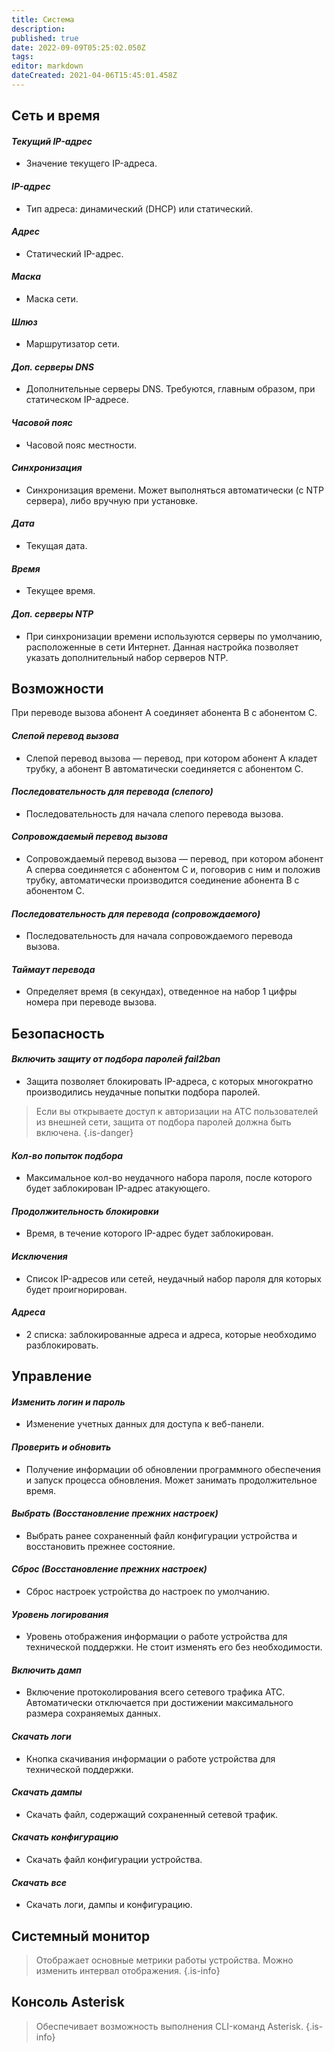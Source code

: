 ```yaml
---
title: Система
description: 
published: true
date: 2022-09-09T05:25:02.050Z
tags: 
editor: markdown
dateCreated: 2021-04-06T15:45:01.458Z
---
```


## Сеть и время

#### *Текущий IP-адрес*
- Значение текущего IP-адреса.

#### *IP-адрес*
- Тип адреса: динамический (DHCP) или статический.

#### *Адрес*
- Статический IP-адрес.

#### *Маска*
- Маска сети.

#### *Шлюз*
- Маршрутизатор сети.

#### *Доп. серверы DNS*
- Дополнительные серверы DNS. Требуются, главным образом, при статическом IP-адресе.

#### *Часовой пояс*
- Часовой пояс местности.

#### *Синхронизация*
- Синхронизация времени. Может выполняться автоматически (с NTP сервера), либо вручную при установке.

#### *Дата*
- Текущая дата.

#### *Время*
- Текущее время.

#### *Доп. серверы NTP*
- При синхронизации времени используются серверы по умолчанию, расположенные в сети Интернет. Данная настройка позволяет указать дополнительный набор серверов NTP.

## Возможности

При переводе вызова абонент A соединяет абонента B с абонентом C.

#### *Слепой перевод вызова*
- Слепой перевод вызова — перевод, при котором абонент A кладет трубку, а абонент B автоматически соединяется с абонентом C.

#### *Последовательность для перевода (слепого)*
- Последовательность для начала слепого перевода вызова.

#### *Сопровождаемый перевод вызова*
- Сопровождаемый перевод вызова — перевод, при котором абонент A сперва соединяется с абонентом C и, поговорив с ним и положив трубку, автоматически производится соединение абонента B с абонентом C.

#### *Последовательность для перевода (сопровождаемого)*
- Последовательность для начала сопровождаемого перевода вызова.

#### *Таймаут перевода*
- Определяет время (в секундах), отведенное на набор 1 цифры номера при переводе вызова.

## Безопасность

#### *Включить защиту от подбора паролей fail2ban*
- Защита позволяет блокировать IP-адреса, с которых многократно производились неудачные попытки подбора паролей.

> Если вы открываете доступ к авторизации на АТС пользователей из внешней сети, защита от подбора паролей должна быть включена.
{.is-danger}

#### *Кол-во попыток подбора*
- Максимальное кол-во неудачного набора пароля, после которого будет заблокирован IP-адрес атакующего.

#### *Продолжительность блокировки*
- Время, в течение которого IP-адрес будет заблокирован.

#### *Исключения*
- Список IP-адресов или сетей, неудачный набор пароля для которых будет проигнорирован.

#### *Адреса*
- 2 списка: заблокированные адреса и адреса, которые необходимо разблокировать.

## Управление

#### *Изменить логин и пароль*
- Изменение учетных данных для доступа к веб-панели.

#### *Проверить и обновить*
- Получение информации об обновлении программного обеспечения и запуск процесса обновления. Может занимать продолжительное время.

#### *Выбрать (Восстановление прежних настроек)*
- Выбрать ранее сохраненный файл конфигурации устройства и восстановить прежнее состояние.

#### *Сброс (Восстановление прежних настроек)*
- Сброс настроек устройства до настроек по умолчанию.

#### *Уровень логирования*
- Уровень отображения информации о работе устройства для технической поддержки. Не стоит изменять его без необходимости.

#### *Включить дамп*
- Включение протоколирования всего сетевого трафика АТС. Автоматически отклю­чается при достижении максимального размера сохраняемых данных.

#### *Скачать логи*
- Кнопка скачивания информации о работе устройства для технической поддержки.

#### *Скачать дампы*
- Скачать файл, содержащий сохраненный сетевой трафик.

#### *Скачать конфигурацию*
- Скачать файл конфигурации устройства.

#### *Скачать все*
- Скачать логи, дампы и конфигурацию.


## Системный монитор

> Отображает основные метрики работы устройства. Можно изменить интервал отображения.
{.is-info}


## Консоль Asterisk

> Обеспечивает возможность выполнения CLI-команд Asterisk.
{.is-info}
